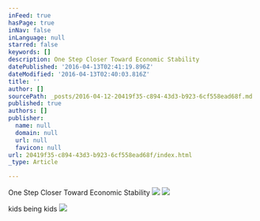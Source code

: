 ```yaml
---
inFeed: true
hasPage: true
inNav: false
inLanguage: null
starred: false
keywords: []
description: One Step Closer Toward Economic Stability
datePublished: '2016-04-13T02:41:19.896Z'
dateModified: '2016-04-13T02:40:03.816Z'
title: ''
author: []
sourcePath: _posts/2016-04-12-20419f35-c894-43d3-b923-6cf558ead68f.md
published: true
authors: []
publisher:
  name: null
  domain: null
  url: null
  favicon: null
url: 20419f35-c894-43d3-b923-6cf558ead68f/index.html
_type: Article

---
```

One Step Closer Toward Economic Stability
![](https://the-grid-user-content.s3-us-west-2.amazonaws.com/675cac48-b3e0-41fd-95d2-cde8437e7b13.jpg)
![](https://the-grid-user-content.s3-us-west-2.amazonaws.com/6b840b00-9991-408b-a9da-13fcf2b95a99.jpg)

kids being kids ![](https://the-grid-user-content.s3-us-west-2.amazonaws.com/5847bd28-a7e1-45dd-b2a0-10d6c4caf1ad.jpg)